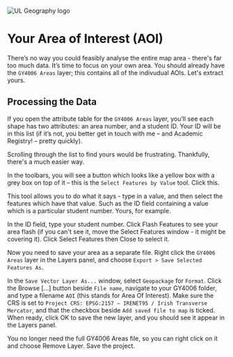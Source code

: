 ![UL Geography logo](./assets/images/GY4006_logo.png)

# Your Area of Interest (AOI)

There’s no way you could feasibly analyse the entire map area - there's far too much data. It’s time to focus on your own area. You should already have the ```GY4006 Areas``` layer; this contains all of the indivudual AOIs. Let's extract yours.

## Processing the Data

If you open the attribute table for the ```GY4006 Areas``` layer, you’ll see each shape has two attributes: an area number, and a student ID. Your ID will be in this list (if it’s not, you better get in touch with me – and Academic Registry! – pretty quickly). 

Scrolling through the list to find yours would be frustrating. Thankfully, there's a much easier way.

In the toolbars, you will see a button which looks like a yellow box with a grey box on top of it – this is the ```Select Features by Value``` tool. Click this.

This tool allows you to do what it says - type in a value, and then select the features which have that value. Such as the ID field containing a value which is a particular student number. Yours, for example.

In the ID field, type your student number. Click Flash Features to see your area flash (if you can't see it, move the Select Features window - it might be covering it). Click Select Features then Close to select it.

Now you need to save your area as a separate file. Right click the ```GY4006 Areas``` layer in the Layers panel, and choose ```Export > Save Selected Features As```. 

In the ```Save Vector Layer As...``` window, select ```Geopackage``` for ```Format```. Click the Browse […] button beside ```File name```, navigate to your GY4006 folder, and type a filename ```AOI``` (this stands for Area Of Interest). Make sure the CRS is set to ```Project CRS: EPSG:2157 – IRENET95 / Irish Transverse Mercator```, and that the checkbox beside ```Add saved file to map``` is ticked. When ready, click OK to save the new layer, and you should see it appear in the Layers panel. 

You no longer need the full GY4006 Areas file, so you can right click on it and choose Remove Layer. Save the project.

